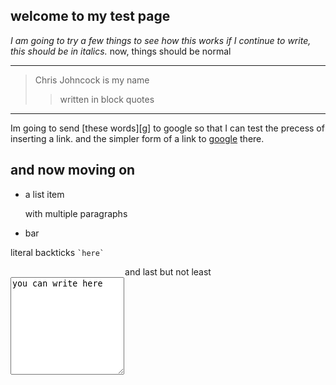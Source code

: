 <!DOCTYPE HTML>
## welcome to my test page
*I am going to try a few things to see how this works
if I continue to write, this should be in italics.*
now, things should be normal
***
>Chris Johncock is my name
>>written in block quotes
---
Im going to send [these words][g] to google so that I can test the precess of inserting a link. and the simpler form of a link to [google](http://www.google.com/ "simple link") there.

and now moving on
----
*   a list item

    with multiple paragraphs
    
*   bar

literal backticks `` `here` ``  
<html>
  <center>
  and last but  
not least
  </center>
    <textarea rows="10" cols="20">you can write here
    </textarea>
    
